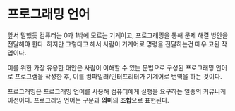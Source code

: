 # 프로그래밍 언어

앞서 말했듯 컴퓨터는 0과 1밖에 모르는 기계이고, 프로그래밍을 통해 문제 해결 방안을 전달해야 한다. 하지만 그렇다고 해서 사람이 기계어로 명령을 전달하는건 매우 고된 작업이다.

이를 위한 가장 유용한 대안은 사람이 이해할 수 있는 문법으로 구성된 프로그래밍 언어로 프로그램을 작성한 후, 이를 컴파일러/인터프리터가 기계어로 번역을 하는 것이다.

프로그래밍은 프로그래밍 언어를 사용해 컴퓨터에게 실행을 요구하는 일종의 커뮤니케이션이다. 프로그래밍 언어는 구문과 **의미**의 **조합**으로 표현된다.

